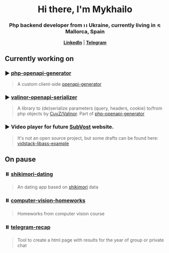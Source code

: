 <div id="header" align="center">
    <h1>Hi there, I'm Mykhailo</h1>
    <h3>Php backend developer from <img alt="UA" src="https://cdn-icons-png.flaticon.com/512/197/197572.png" width="13"/> Ukraine, currently living in <img alt="SP" src="https://cdn-icons-png.flaticon.com/512/197/197593.png" width="13"/> Mallorca, Spain</h3>
</div>

<p align="center">
  <strong><a href="https://www.linkedin.com/in/mykhailo-zuiev/">LinkedIn</a></strong> |
  <strong><a href="https://t.me/Yui_ezic">Telegram</a></strong>
</p>

## Currently working on

### ▶️ [php-openapi-generator](https://github.com/Yui-Ezic/php-openapi-generator)

> A custom client-side [openapi-generator](https://github.com/OpenAPITools/openapi-generator)

### ▶️ [valinor-openapi-serializer](https://github.com/Yui-Ezic/valinor-openapi-serializer?tab=readme-ov-file)

> A library to (de)serialize parameters (query, headers, cookie) to/from php objects
by [CuyZ/Valinor](https://github.com/CuyZ/Valinor). Part
of [php-openapi-generator](https://github.com/Yui-Ezic/php-openapi-generator)

### ▶️ Video player for future [SubVost](https://t.me/s/subvost) website.

> It's not an open source project, but some drafts can be found
here: [vidstack-libass-example](https://github.com/Yui-Ezic/vidstack-libass-example)

## On pause

### ⏸️ [shikimori-dating](https://github.com/Yui-Ezic/shikimori-dating)

> An dating app based on [shikimori](https://shikimori.one/) data

### ⏸️ [computer-vision-homeworks](https://github.com/Yui-Ezic/computer-vision-homeworks)

> Homeworks from computer vision course

### ⏸️ [telegram-recap](https://github.com/Yui-Ezic/telegram-recap)

> Tool to create a html page with results for the year of group or private chat 